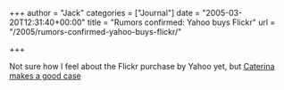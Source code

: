 +++
author = "Jack"
categories = ["Journal"]
date = "2005-03-20T12:31:40+00:00"
title = "Rumors confirmed: Yahoo buys Flickr"
url = "/2005/rumors-confirmed-yahoo-buys-flickr/"

+++

Not sure how I feel about the Flickr purchase by Yahoo yet, but [Caterina makes a good case][1]

 [1]: http://blog.flickr.com/flickrblog/2005/03/yahoo_actually_.html